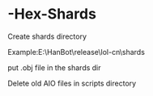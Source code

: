 # -Hex-Shards
Create shards directory

Example:E:\HanBot\release\lol-cn\shards

put .obj file in the shards dir

Delete old AIO files in scripts directory
